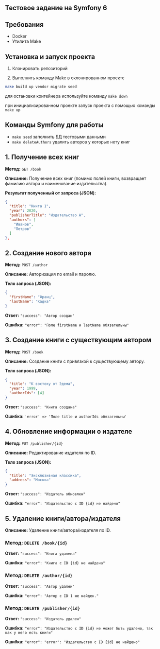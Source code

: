 ## Тестовое задание на Symfony 6

## Требования
- Docker
- Утилита Make

## Установка и запуск проекта
1. Клонировать репозиторий


2. Выполнить команду Make в склонированном проекте
```bash
make build up vendor migrate seed
```

для остановки контейнера используйте команду ```make down```

при инициализированном проекте запуск проекта с помощью команды ```make up```

## Команды Symfony для работы
- ```make seed``` заполнить БД тестовыми данными
- ```make deleteAuthors``` удалить авторов у которых нету книг

## **1. Получение всех книг**
**Метод:** `GET /book`

**Описание:** Получение всех книг (помимо полей книги, возвращает фамилию автора и наименование издательства).

**Результат полученный от запроса (JSON):**
```json
{
  "title": "Книга 1",
  "year": 2020,
  "publisherTitle": "Издательство А",
  "authors": [
    "Иванов",
    "Петров"
  ]
},
```

## **2. Создание нового автора**

**Метод:** `POST /author`

**Описание:** Авторизация по email и паролю.

**Тело запроса (JSON):**
```json
{
  "firstName": "Франц",
  "lastName": "Кафка"
}
```

**Ответ:** `"success": "Автор создан"`

**Ошибка:** `"error": "Поле firstName и lastName обязательны"`

## **3. Создание книги с существующим автором**

**Метод:** `POST /book`

**Описание:** Создание книги с привязкой к существующему автору.

**Тело запроса (JSON):**
```json
{
  "title": "К востоку от Эдема",
  "year": 1999,
  "authorIds": [4]
}
```

**Ответ:** `"success": "Книга создана"`

**Ошибка:** `'error' => 'Поле title и authorIds обязательны'`

## **4. Обновление информации о издателе**

**Метод:** `PUT /publisher/{id}`

**Описание:** Редактирование издателя по ID.

**Тело запроса (JSON):**
```json
{
  "title": "Эксклюзивная классика",
  "address": "Москва"
}
```

**Ответ:** `"success": "Издатель обновлен"`

**Ошибка:** `"error": "Издательство с ID {id} не найдено"`

## **5. Удаление книги/автора/издателя**

**Описание:** Удаление книги/автора/издателя по ID.

### **Метод:** `DELETE /book/{id}`

**Ответ:** `"success": "Книга удалена"`

**Ошибка:** `"error": "Книга с ID {id} не найдена"`

### **Метод:** `DELETE /author/{id}`

**Ответ:** `"success": "Автор удален"`

**Ошибка:** `"error": "Автор с ID 1 не найден."`

### **Метод:** `DELETE /publisher/{id}`

**Ответ:** `"success": "Издатель удален"`

**Ошибка:** `"error": "Издательство с ID {id} не может быть удалено, так как у него есть книги"`

**Ошибка:** `"error": "error": "Издательство с ID {id} не найдено"`